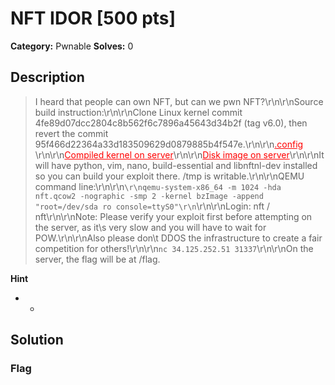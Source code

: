# NFT IDOR [500 pts]

**Category:** Pwnable
**Solves:** 0

## Description
>I heard that people can own NFT, but can we pwn NFT?\r\n\r\nSource build instruction:\r\n\r\nClone Linux kernel commit 4fe89d07dcc2804c8b562f6c7896a45643d34b2f (tag v6.0), then revert the commit 95f466d22364a33d183509629d0879885b4f547e.\r\n\r\n<a href="https://1drv.ms/u/s!An22WwPilIZ74nsXWxQsX0a4K8J4?e=vybPpz" style="color:red;">.config</a> \r\n\r\n<a href="https://1drv.ms/u/s!An22WwPilIZ74njaj6tPu3R6f_q_" style="color:red;">Compiled kernel on server</a>\r\n\r\n<a href="https://1drv.ms/u/s!An22WwPilIZ74noYC9ZAqsO3EIN6" style="color:red;">Disk image on server</a>\r\n\r\nIt will have python, vim, nano, build-essential and libnftnl-dev installed so you can build your exploit there. /tmp is writable.\r\n\r\nQEMU command line:\r\n\r\n```\r\nqemu-system-x86_64 -m 1024 -hda nft.qcow2 -nographic -smp 2 -kernel bzImage -append "root=/dev/sda ro console=ttyS0"\r\n```\r\n\r\nLogin: nft / nft\r\n\r\nNote: Please verify your exploit first before attempting on the server, as it\s very slow and you will have to wait for POW.\r\n\r\nAlso please don\t DDOS the infrastructure to create a fair competition for others!\r\n\r\n```nc 34.125.252.51 31337```\r\n\r\nOn the server, the flag will be at /flag.

**Hint**
* -

## Solution

### Flag

